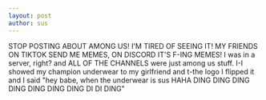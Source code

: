 ```yaml
---
layout: post
author: sus
---
```

STOP POSTING ABOUT AMONG US! I'M TIRED OF SEEING IT! MY FRIENDS ON TIKTOK SEND ME MEMES, ON DISCORD IT'S F-ING MEMES! I was in a server, right? and ALL OF THE CHANNELS were just among us stuff. I-I showed my champion underwear to my girlfriend and t-the logo I flipped it and I said "hey babe, when the underwear is sus HAHA DING DING DING DING DING DING DING DI DI DING" 